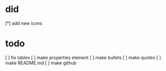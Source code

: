 # did

[*] add new icons

# todo

[ ] fix tables
[ ] make properties element
[ ] make bullets
[ ] make quotes
[ ] make README.md
[ ] make github
